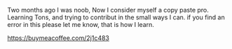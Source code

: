 Two months ago I was noob, Now I consider myself a copy paste pro. Learning Tons, and trying to contribut in the small ways I can.
if you find an error in this please let me know, that is how I learn.

https://buymeacoffee.com/2j1c483
